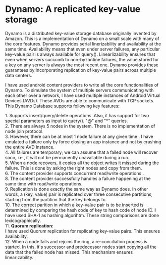 # Dynamo: A replicated key-value storage
<p>
Dynamo is a distributed key-value storage database originally invented by Amazon. This is a implementation of Dynamo on a small scale with many of the core features. Dynamo provides serial linerizability and availability at the same time. Availability means that even under server failures, any particular key-value pair is always available for query(). Linearlizability ensures that even when servers succumb to non-byzantine failures, the value stored for a key on any server is always the most recent one. Dynamo provides these guarantees by incorporating replication of key-value pairs across multiple data centers.
</p>
<p>
I have used android content providers to write all the core functionalities of Dynamo. To simulate the system of multiple servers communicating with each other over a network, I have used multiple instances of Android Virtual Devices (AVDs). These AVDs are able to communicate with TCP sockets. This Dynamo Database supports following key features:
</p>
<p>
1.  Supports insert/query/delete operations.
Also, it has  support for two special parameters as input to query(). "@" and "*" queries.<br>
2. There are always 5 nodes in the system. There is no implementation of node join protocol.<br>
3. However, there can be at most 1 node failure at any given time . I have emulated a failure
only by force closing an app instance and not by crashing the entire AVD instance.<br>
4. All failures are temporary; we can assume that a failed node will recover soon, i.e., it will
not be permanently unavailable during a run.<br>
5. When a node recovers, it copies all the object writes it missed during the failure.
This is done by asking the right nodes and copy from them.<br>
6. The content provider supports concurrent read/write operations .<br>
8. The content provider successfully handles a failure happening at the same time with read/write
operations.<br>
9. Replication is done exactly the same way as Dynamo does. In other words, a
(key, value) pair is replicated over three consecutive partitions, starting from the
partition that the key belongs to.<br>
10. The correct parition in which a key-value pair is to be inserted is determined by comparing the hash code of key to hash code of node ID. I have used SHA-1 as hashing algorihtm. These string comparisons are done lexicographically.<br>
11. <b>Quorum replication:</b><br>
I have used Quorum replication for replicating key-value pairs. This ensures availability.<br>
12. When a node fails and rejoins the ring, a re-conciliation process is started. In this, it's successor and predecessor nodes start copying all the data that the failed node has missed. This mechanism ensures linearizability.
</p>
